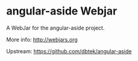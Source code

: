 angular-aside Webjar
====================

A WebJar for the angular-aside project.

More info: http://webjars.org

Upstream: https://github.com/dbtek/angular-aside
